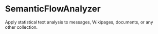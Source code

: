 # SemanticFlowAnalyzer
Apply statistical text analysis to messages, Wikipages, documents, or any other collection.
